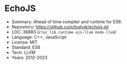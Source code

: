 # EchoJS

* Summary:    Ahead of time compiler and runtime for ES6.
* Repository: https://github.com/toshok/echojs.git
* LOC:        38883 (`cloc lib runtime ejs-llvm node-llvm`)
* Language:   C++, JavaScript
* License:    MIT
* Standard:   ES6
* Tech:       LLVM
* Years:      2012-2023
